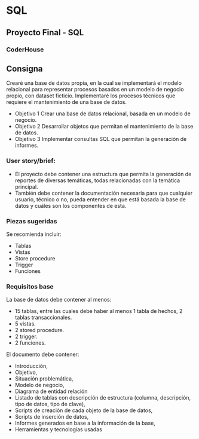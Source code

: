 # SQL

## Proyecto Final - SQL

### CoderHouse

## Consigna

Crearé una base de datos propia, en la cual se implementará el modelo relacional para representar procesos basados en un modelo de negocio propio, con dataset ficticio. Implementaré los procesos técnicos que requiere el mantenimiento de una base de datos.

- Objetivo 1 Crear una base de datos relacional, basada en un modelo de negocio.
- Objetivo 2 Desarrollar objetos que permitan el mantenimiento de la base de datos.
- Objetivo 3 Implementar consultas SQL que permitan la generación de informes.

### User story/brief:

- El proyecto debe contener una estructura que permita la generación de reportes de diversas temáticas, todas relacionadas con la temática principal.
- También debe contener la documentación necesaria para que cualquier usuario, técnico o no, pueda entender en que está basada la base de datos y cuáles son los componentes de esta.

### Piezas sugeridas

Se recomienda incluir:

- Tablas
- Vistas
- Store procedure
- Trigger
- Funciones

### Requisitos base

La base de datos debe contener al menos:

- 15 tablas, entre las cuales debe haber al menos 1 tabla de hechos, 2 tablas transaccionales.
- 5 vistas.
- 2 stored procedure.
- 2 trigger.
- 2 funciones.

El documento debe contener:

- Introducción,
- Objetivo,
- Situación problemática,
- Modelo de negocio,
- Diagrama de entidad relación
- Listado de tablas con descripción de estructura (columna, descripción, tipo de datos, tipo de clave),
- Scripts de creación de cada objeto de la base de datos,
- Scripts de inserción de datos,
- Informes generados en base a la información de la base,
- Herramientas y tecnologías usadas
